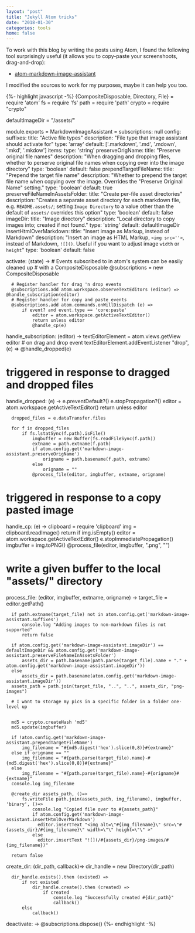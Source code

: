 ```yaml
---
layout: "post"
title: "Jekyll Atom tricks"
date: "2018-01-30"
categories: tools
home: false
---
```


To work with this blog by writing the posts using Atom, I found the following tool
surprisingly useful (it allows you to copy-paste your screenshoots, drag-and-drop):

  - [atom-markdown-image-assistant](https://atom.io/packages/markdown-image-assistant)

I modified the sources to work for my purposes, maybe it can help you too.

{%- highlight javascript -%}
{CompositeDisposable, Directory, File} = require 'atom'
fs = require 'fs'
path = require 'path'
crypto = require "crypto"

defaultImageDir = "/assets/"

module.exports = MarkdownImageAssistant =
  subscriptions: null
  config:
      suffixes:
          title: "Active file types"
          description: "File type that image assistant should activate for"
          type: 'array'
          default: ['.markdown', '.md', '.mdown', '.mkd', '.mkdow']
          items:
              type: 'string'
      preserveOrigName:
          title: "Preserve original file names"
          description: "When dragging and dropping files, whether to perserve original file names when copying over into the image directory"
          type: 'boolean'
          default: false
      prependTargetFileName:
          title: "Prepend the target file name"
          description: "Whether to prepend the target file name when copying over the image. Overrides the \"Preserve Original Name\" setting."
          type: 'boolean'
          default: true
      preserveFileNameInAssetsFolder:
          title: "Create per-file asset directories"
          description: "Creates a separate asset directory for each markdown file, e.g. `README.assets/`; setting `Image Directory` to a value other than the default of `assets/` overrides this option"
          type: 'boolean'
          default: false
      imageDir:
          title: "Image directory"
          description: "Local directory to copy images into; created if not found."
          type: 'string'
          default: defaultImageDir
      insertHtmlOverMarkdown:
          title: "Insert image as Markup, instead of Markdown"
          description: "Insert an image as HTML Markup, `<img src=''>`, instead of Markdown, `![]()`.  Useful if you want to adjust image `width` or `height`"
          type: 'boolean'
          default: false

  activate: (state) ->
      # Events subscribed to in atom's system can be easily cleaned up
      # with a CompositeDisposable
      @subscriptions = new CompositeDisposable

      # Register handler for drag 'n drop events
      @subscriptions.add atom.workspace.observeTextEditors (editor) => @handle_subscription(editor)
      # Register handler for copy and paste events
      @subscriptions.add atom.commands.onWillDispatch (e) =>
          if event? and event.type == 'core:paste'
              editor = atom.workspace.getActiveTextEditor()
              return unless editor
              @handle_cp(e)

  handle_subscription: (editor) ->
      textEditorElement = atom.views.getView editor
      # on drag and drop event
      textEditorElement.addEventListener "drop", (e) => @handle_dropped(e)

  # triggered in response to dragged and dropped files
  handle_dropped: (e) ->
      e.preventDefault?()
      e.stopPropagation?()
      editor = atom.workspace.getActiveTextEditor()
      return unless editor

      dropped_files = e.dataTransfer.files

      for f in dropped_files
          if fs.lstatSync(f.path).isFile()
              imgbuffer = new Buffer(fs.readFileSync(f.path))
              extname = path.extname(f.path)
              if atom.config.get('markdown-image-assistant.preserveOrigName')
                  origname = path.basename(f.path, extname)
              else
                  origname = ""
              @process_file(editor, imgbuffer, extname, origname)

  # triggered in response to a copy pasted image
  handle_cp: (e) ->
      clipboard = require 'clipboard'
      img = clipboard.readImage()
      return if img.isEmpty()
      editor = atom.workspace.getActiveTextEditor()
      e.stopImmediatePropagation()
      imgbuffer = img.toPNG()
      @process_file(editor, imgbuffer, ".png", "")

  # write a given buffer to the local "assets/" directory
  process_file: (editor, imgbuffer, extname, origname) ->
      target_file = editor.getPath()

      if path.extname(target_file) not in atom.config.get('markdown-image-assistant.suffixes')
          console.log "Adding images to non-markdown files is not supported"
          return false

      if atom.config.get('markdown-image-assistant.imageDir') == defaultImageDir && atom.config.get('markdown-image-assistant.preserveFileNameInAssetsFolder')
          assets_dir = path.basename(path.parse(target_file).name + "." + atom.config.get('markdown-image-assistant.imageDir'))
      else
          assets_dir = path.basename(atom.config.get('markdown-image-assistant.imageDir'))
      assets_path = path.join(target_file, "..", "..", assets_dir, "png-images")

      # I want to storage my pics in a specific folder in a folder one-level up


      md5 = crypto.createHash 'md5'
      md5.update(imgbuffer)

      if !atom.config.get('markdown-image-assistant.prependTargetFileName')
          img_filename = "#{md5.digest('hex').slice(0,8)}#{extname}"
      else if origname == ""
          img_filename = "#{path.parse(target_file).name}-#{md5.digest('hex').slice(0,8)}#{extname}"
      else
          img_filename = "#{path.parse(target_file).name}-#{origname}#{extname}"
      console.log img_filename

      @create_dir assets_path, ()=>
          fs.writeFile path.join(assets_path, img_filename), imgbuffer, 'binary', ()=>
              console.log "Copied file over to #{assets_path}"
              if atom.config.get('markdown-image-assistant.insertHtmlOverMarkdown')
                editor.insertText "<img alt=\"#{img_filename}\" src=\"#{assets_dir}/#{img_filename}\" width=\"\" height=\"\" >"
              else
                editor.insertText "![](/#{assets_dir}/png-images/#{img_filename})"

      return false

  create_dir: (dir_path, callback)=>
      dir_handle = new Directory(dir_path)

      dir_handle.exists().then (existed) =>
          if not existed
              dir_handle.create().then (created) =>
                  if created
                      console.log "Successfully created #{dir_path}"
                      callback()
          else
              callback()

  deactivate: ->
      @subscriptions.dispose()
{%- endhighlight -%}
